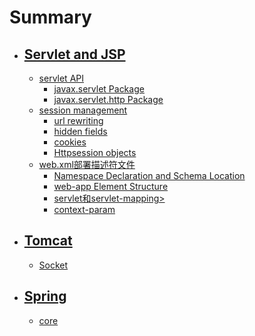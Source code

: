 # Summary

* ## [Servlet and JSP](servlet-and-jsp/README.md)
   * [servlet API](servlet-and-jsp/servletAPI/README.md)
       * [javax.servlet Package](servlet-and-jsp/servletAPI/javax_servlet_package.md)
       * [javax.servlet.http Package](servlet-and-jsp/servletAPI/javax_servlet_http_package.md)
   * [session management](servlet-and-jsp/session_management/README.md)
       * [url rewriting](servlet-and-jsp/session_management/url_rewriting.md)
       * [hidden fields](servlet-and-jsp/session_management/hidden_fields.md)
       * [cookies](servlet-and-jsp/session_management/cookies.md)
       * [Httpsession objects](servlet-and-jsp/session_management/httpsession_objects.md)
   * [web.xml部署描述符文件](servlet-and-jsp/webxml/README.md)
       * [Namespace Declaration and Schema Location](servlet-and-jsp/webxml/namespace_declaration_and_schema_location.md)
       * [web-app Element Structure](servlet-and-jsp/webxml/web-app_element_structure.md)
       * [servlet和servlet-mapping>](servlet-and-jsp/webxml/servlet_and_servlet-mapping.md)
       * [context-param](servlet-and-jsp/webxml/context-param.md)
* ## [Tomcat](tomcat/README.md)
   * [Socket](tomcat/socket.md)

* ## [Spring](spring/README.md)
    * [core](spring/core/basic.md)
